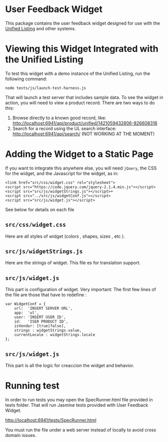 # User Feedback Widget

This package contains the user feedback widget designed for use with the [Unified Listing](ul.gpii.net) and other
systems.

# Viewing this Widget Integrated with the Unified Listing

To test this widget with a demo instance of the Unified Listing, run the following command:

```
node tests/js/launch-test-harness.js
```

That will launch a test server that includes sample data.  To see the widget in action, you will need to view a product
record.  There are two ways to do this:

1. Browse directly to a known good record, like: [http://localhost:6941/api/product/unified/1421059432806-826608318](http://localhost:6941/api/product/unified/1421059432806-826608318)
2. Search for a record using the UL search interface: [http://localhost:6941/api/search/](http://localhost:6941/api/search/) (NOT WORKING AT THE MOMENT)


# Adding the Widget to a Static Page

If you want to integrate this anywhere else, you will need `jQuery`, the CSS for the widget, and the Javascript for the
widget, as in:

```
<link href="src/css/widget.css" rel="stylesheet">
<script src="https://code.jquery.com/jquery-2.1.4.min.js"></script>
<script src="src/js/widgetStrings.js"></script>+
<script src="../src/js/widgetConf.js"></script>
<script src="src/js/widget.js"></script>
```
See below for details on each file

## `src/css/widget.css`

Here are all styles of widget (colors , shapes, sizes , etc ).

## `src/js/widgetStrings.js`

Here are the strings of widget. This file es for translation support.

## `src/js/widget.js`

This part is configuration of widget.
Very important: The first few lines of the file are those that have to redefine :

```
var WidgetConf = {
    url:  'INSERT SERVER URL',
    app:  'ul',
    user: 'INSERT USER ID',
    id:   'ISER PRODUCT ID',
    isVendor: [true|false],
    strings : widgetStrings.value,
    currentLocale : widgetStrings.locale
};
```


## `src/js/widget.js`

This part is all the logic for creaccion the widget and behavior.


# Running test

In order to run tests you may open the SpecRunner.html file provided in tests folder. That will run Jasmine tests provided with User Feedback Widget.

[http://localhost:6941/tests/SpecRunner.html](http://localhost:6941/tests/SpecRunner.html)

You must run the file under a web server instead of locally to avoid cross domain issues. 